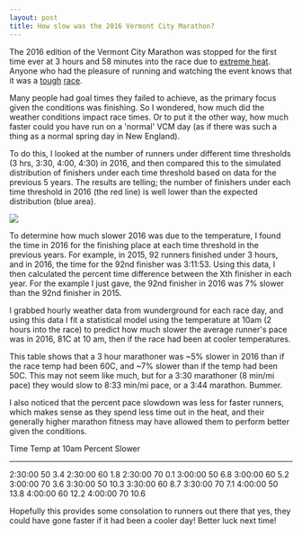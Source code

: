 ```yaml
---
layout: post
title: How slow was the 2016 Vermont City Marathon?
---
```


The 2016 edition of the Vermont City Marathon was stopped for the first time ever at 3 hours and 58 minutes into the race due to [extreme heat](http://www.vermontcitymarathon.org/news/letter-from-runvermont-executive-director/). Anyone who had the pleasure of running and watching the event knows that it was a [tough](http://levelrenner.com/2016/06/04/duhon-overcomes-heat-deep-vcm-field/) [race](http://levelrenner.com/2016/05/31/pelletier-repeats-for-the-2nd-time/).

Many people had goal times they failed to achieve, as the primary focus given the conditions was finishing. So I wondered, how much did the weather conditions impact race times. Or to put it the other way, how much faster could you have run on a 'normal' VCM day (as if there was such a thing as a normal spring day in New England).

To do this, I looked at the number of runners under different time thresholds (3 hrs, 3:30, 4:00, 4:30) in 2016, and then compared this to the simulated distribution of finishers under each time threshold based on data for the previous 5 years. The results are telling; the number of finishers under each time threshold in 2016 (the red line) is well lower than the expected distribution (blue area).

![](..img/vcm_2016/gsim-1.png)

To determine how much slower 2016 was due to the temperature, I found the time in 2016 for the finishing place at each time threshold in the previous years. For example, in 2015, 92 runners finished under 3 hours, and in 2016, the time for the 92nd finisher was 3:11:53. Using this data, I then calculated the percent time difference between the Xth finisher in each year. For the example I just gave, the 92nd finisher in 2016 was 7% slower than the 92nd finisher in 2015.

I grabbed hourly weather data from wunderground for each race day, and using this data I fit a statistical model using the temperature at 10am (2 hours into the race) to predict how much slower the average runner's pace was in 2016, 81C at 10 am, then if the race had been at cooler temperatures.  


This table shows that a 3 hour marathoner was ~5% slower in 2016 than if the race temp had been 60C, and ~7% slower than if the temp had been 50C. This may not seem like much, but for a 3:30 marathoner (8 min/mi pace) they would slow to 8:33 min/mi pace, or a 3:44 marathon. Bummer.

I also noticed that the percent pace slowdown was less for faster runners, which makes sense as they spend less time out in the heat, and their generally higher marathon fitness may have allowed them to perform better given the conditions.


Time       Temp at 10am   Percent Slower
--------  -------------  ---------------
2:30:00              50              3.4
2:30:00              60              1.8
2:30:00              70              0.1
3:00:00              50              6.8
3:00:00              60              5.2
3:00:00              70              3.6
3:30:00              50             10.3
3:30:00              60              8.7
3:30:00              70              7.1
4:00:00              50             13.8
4:00:00              60             12.2
4:00:00              70             10.6


Hopefully this provides some consolation to runners out there that yes, they could have gone faster if it had been a cooler day! Better luck next time!
